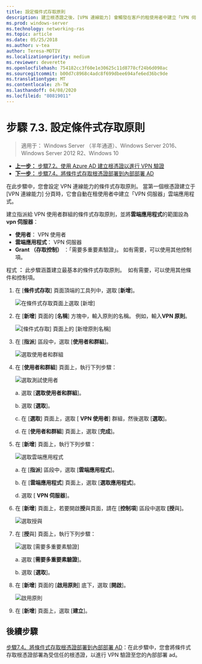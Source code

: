 ```yaml
---
title: 設定條件式存取原則
description: 建立根憑證之後，[VPN 連線能力] 會觸發在客戶的租使用者中建立「VPN 伺服器」雲端應用程式。
ms.prod: windows-server
ms.technology: networking-ras
ms.topic: article
ms.date: 05/25/2018
ms.author: v-tea
author: Teresa-MOTIV
ms.localizationpriority: medium
ms.reviewer: deverette
ms.openlocfilehash: 754182cc3f60e1e30625c11d8778cf24b6d098ac
ms.sourcegitcommit: b00d7c8968c4adc8f699dbee694afe6ed36bc9de
ms.translationtype: MT
ms.contentlocale: zh-TW
ms.lasthandoff: 04/08/2020
ms.locfileid: "80819011"
---
```

# <a name="step-73-configure-the-conditional-access-policy"></a>步驟 7.3. 設定條件式存取原則

>適用于： Windows Server （半年通道）、Windows Server 2016、Windows Server 2012 R2、Windows 10

- [**上一步：** 步驟7.2。使用 Azure AD 建立根憑證以進行 VPN 驗證](vpn-create-root-cert-for-vpn-auth-azure-ad.md)
- [**下一步：** 步驟7.4。將條件式存取根憑證部署到內部部署 AD](vpn-deploy-cond-access-root-cert-to-on-premise-ad.md)

在此步驟中，您會設定 VPN 連線能力的條件式存取原則。 當第一個根憑證建立于 [VPN 連線能力] 分頁時，它會自動在租使用者中建立「VPN 伺服器」雲端應用程式。

建立指派給 VPN 使用者群組的條件式存取原則，並將**雲端應用程式**的範圍設為**vpn 伺服器**：

- **使用者**： VPN 使用者
- **雲端應用程式**： VPN 伺服器
- **Grant （存取控制）** ：「需要多重要素驗證」。 如有需要，可以使用其他控制項。

程式 **：** 此步驟涵蓋建立最基本的條件式存取原則。  如有需要，可以使用其他條件和控制項。


1. 在 [**條件式存取**] 頁面頂端的工具列中，選取 [**新增**]。

    ![在條件式存取頁面上選取 [新增]](../../media/Always-On-Vpn/07.png)

2. 在 [**新增**] 頁面的 [**名稱**] 方塊中，輸入原則的名稱。 例如，輸入**VPN 原則**。

    ![[條件式存取] 頁面上的 [新增原則名稱]](../../media/Always-On-Vpn/08.png)

3. 在 [**指派**] 區段中，選取 [**使用者和群組**]。

    ![選取使用者和群組](../../media/Always-On-Vpn/09.png)

4. 在 [**使用者和群組**] 頁面上，執行下列步驟：

    ![選取測試使用者](../../media/Always-On-Vpn/10.png)

    a. 選取 [**選取使用者和群組**]。

    b. 選取 [**選取**]。

    c. 在 [**選取**] 頁面上，選取 [ **VPN 使用者**] 群組，然後選取 [**選取**]。

    d. 在 [**使用者和群組**] 頁面上，選取 [**完成**]。

5. 在 [**新增**] 頁面上，執行下列步驟：

    ![選取雲端應用程式](../../media/Always-On-Vpn/11.png)

    a. 在 [**指派**] 區段中，選取 [**雲端應用程式**]。

    b. 在 [**雲端應用程式**] 頁面上，選取 [**選取應用程式**]。

    d. 選取 [ **VPN 伺服器**]。

6.  在 [**新增**] 頁面上，若要開啟**授**與頁面，請在 [**控制項**] 區段中選取 **[授**與]。

    ![選取授與](../../media/Always-On-Vpn/13.png)

7.  在 [**授**與] 頁面上，執行下列步驟：

    ![選取 [需要多重要素驗證]](../../media/Always-On-Vpn/14.png)

    a. 選取 [**需要多重要素驗證**]。

    b. 選取 [**選取**]。

8.  在 [**新增**] 頁面的 [**啟用原則**] 底下，選取 [**開啟**]。

    ![啟用原則](../../media/Always-On-Vpn/15.png)

9.  在 [**新增**] 頁面上，選取 [**建立**]。


## <a name="next-steps"></a>後續步驟
[步驟7.4。將條件式存取根憑證部署到內部部署 AD](vpn-deploy-cond-access-root-cert-to-on-premise-ad.md)：在此步驟中，您會將條件式存取根憑證部署為受信任的根憑證，以進行 VPN 驗證至您的內部部署 ad。
